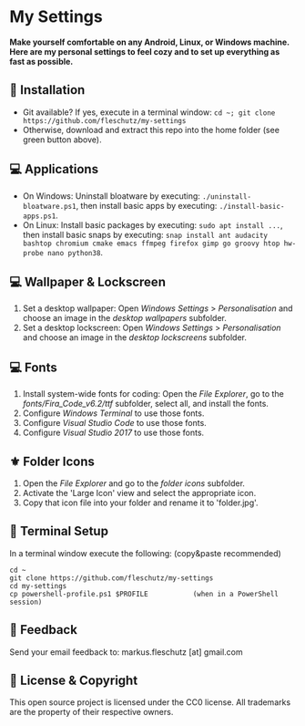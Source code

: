 My Settings
===========
**Make yourself comfortable on any Android, Linux, or Windows machine. Here are my personal settings to feel cozy and to set up everything as fast as possible.**

🔧 Installation
----------------
- Git available? If yes, execute in a terminal window: `cd ~; git clone https://github.com/fleschutz/my-settings`
- Otherwise, download and extract this repo into the home folder (see green button above).

💻 Applications
----------------
- On Windows: Uninstall bloatware by executing: `./uninstall-bloatware.ps1`, then install basic apps by executing: `./install-basic-apps.ps1`.
- On Linux: Install basic packages by executing: `sudo apt install ...`, then install basic snaps by executing: `snap install ant audacity bashtop chromium cmake emacs ffmpeg firefox gimp go groovy htop hw-probe nano python38`.

💻 Wallpaper & Lockscreen
--------------------------
1. Set a desktop wallpaper: Open *Windows Settings* > *Personalisation* and choose an image in the *desktop wallpapers* subfolder.
2. Set a desktop lockscreen: Open *Windows Settings* > *Personalisation* and choose an image in the *desktop lockscreens* subfolder.

💻 Fonts
---------
1. Install system-wide fonts for coding: Open the *File Explorer*, go to the *fonts/Fira_Code_v6.2/ttf* subfolder, select all, and install the fonts.
2. Configure *Windows Terminal* to use those fonts.
3. Configure *Visual Studio Code* to use those fonts.
4. Configure *Visual Studio 2017* to use those fonts.

⚜️ Folder Icons
----------------
1. Open the *File Explorer* and go to the *folder icons* subfolder.
2. Activate the 'Large Icon' view and select the appropriate icon.
3. Copy that icon file into your folder and rename it to 'folder.jpg'.

🔧 Terminal Setup
------------------
In a terminal window execute the following: (copy&paste recommended)
```
cd ~
git clone https://github.com/fleschutz/my-settings
cd my-settings
cp powershell-profile.ps1 $PROFILE           (when in a PowerShell session)
```

📧 Feedback
------------
Send your email feedback to: markus.fleschutz [at] gmail.com

🤝 License & Copyright
-----------------------
This open source project is licensed under the CC0 license. All trademarks are the property of their respective owners.
